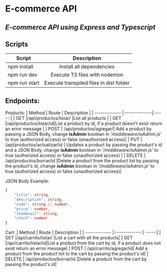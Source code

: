 # E-commerce API 
## _E-commerce API using Express and Typescript_

## Scripts
| Script        | Description                            |
| ------------- |:--------------------------------------:|
| npm install   | Install all dependencies               |
| npm run dev   | Execute TS files with nodemon          | 
| npm run start | Execute transpiled files in dist folder|
## Endpoints:
Products:
| Method       | Route          | Description  |
| ------------- |:-------------:| -----:|
| GET     |/api/productos/listar/  |List all products |
| GET     |/api/productos/listar/id|List a product by id, if a product doesn't exist return an error message |
| POST    | /api/productos/agregar/| Add a product by passing a JSON Body, change **isAdmin** boolean in *'/middleware/isAdmin.js'* to true (authorized access) or false (unauthorized access)|
| PUT     | /api/productos/actualizar/id | Updates a product by passing the product's id and a JSON Body, change **isAdmin** boolean in *'/middleware/isAdmin.js'* to true (authorized access) or false (unauthorized access) |
| DELETE | /api/productos/borrar/id      |Delete a product from the product list by passing the product's id, change  **isAdmin** boolean in *'/middleware/isAdmin.js'* to true (authorized access) or false (unauthorized access)|

JSON Body Example: 
```Typescript
{
    "title": string,
    "description": string,
    "code": string || number,
    "price": number,
    "thumbnail": string,
    "stock": number
}
```


Cart:
| Method       | Route          | Description  |
| ------------- |:-------------:| -----:|
| GET     |/api/carrito/listar/  |List a cart with all the products|
| GET     |/api/carrito/listar/id|List a product from the cart by id, if a product does not exist return an error message|
| POST    | /api/carrito/agregar/id| Add a product from the product list to the cart by passing the product's id|
| DELETE | /api/productos/borrar/id |Delete a product from the cart by passing the product's id|


